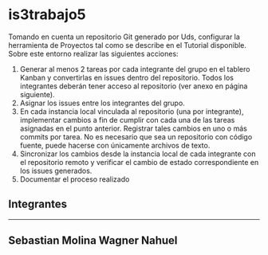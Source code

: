 # is3trabajo5 
Tomando en cuenta un repositorio Git generado por Uds, configurar la herramienta de Proyectos tal como se describe en el Tutorial disponible. Sobre este entorno realizar las siguientes acciones:
1. Generar al menos 2 tareas por cada integrante del grupo en el tablero Kanban y convertirlas en issues dentro del repositorio. Todos los integrantes deberán tener acceso al repositorio (ver ​anexo​ en página siguiente).
2. Asignar los issues entre los integrantes del grupo.
3. En cada instancia local vinculada al repositorio (una por integrante), implementar cambios a fin de cumplir con cada una de las tareas asignadas en el punto anterior. Registrar tales cambios en uno o más commits por tarea. ​No es necesario que sea un repositorio con código fuente, puede hacerse con únicamente archivos de
texto.
4. Sincronizar los cambios desde la instancia local de cada integrante con el repositorio remoto y verificar el cambio de estado correspondiente en los issues generados.
5. Documentar el proceso realizado

## Integrantes 
---
Sebastian Molina
Wagner Nahuel
---
